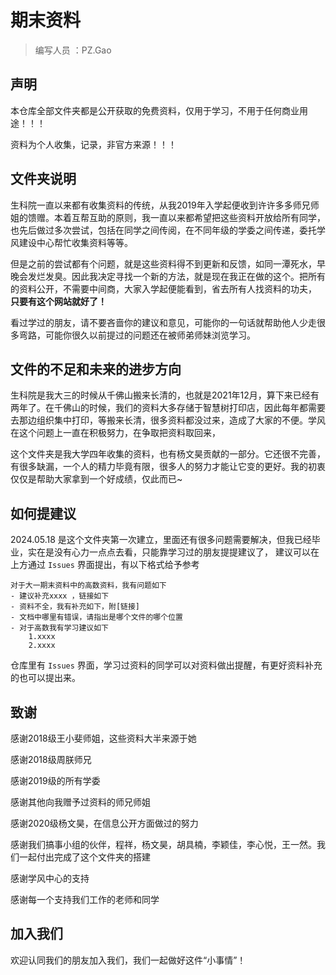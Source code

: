 # 期末资料
> 编写人员 ：PZ.Gao

## 声明
本仓库全部文件夹都是公开获取的免费资料，仅用于学习，不用于任何商业用途！！！ 

资料为个人收集，记录，非官方来源！！！

## 文件夹说明

生科院一直以来都有收集资料的传统，从我2019年入学起便收到许许多多师兄师姐的馈赠。本着互帮互助的原则，我一直以来都希望把这些资料开放给所有同学，也先后做过多次尝试，包括在同学之间传阅，在不同年级的学委之间传递，委托学风建设中心帮忙收集资料等等。

但是之前的尝试都有个问题，就是这些资料得不到更新和反馈，如同一潭死水，早晚会发烂发臭。因此我决定寻找一个新的方法，就是现在我正在做的这个。把所有的资料公开，不需要中间商，大家入学起便能看到，省去所有人找资料的功夫， **只要有这个网站就好了！** 

看过学过的朋友，请不要吝啬你的建议和意见，可能你的一句话就帮助他人少走很多弯路，可能你很久以前提过的问题还在被师弟师妹浏览学习。

## 文件的不足和未来的进步方向
生科院是我大三的时候从千佛山搬来长清的，也就是2021年12月，算下来已经有两年了。在千佛山的时候，我们的资料大多存储于智慧树打印店，因此每年都需要去那边组织集中打印，等搬来长清，很多资料都没过来，造成了大家的不便。学风在这个问题上一直在积极努力，在争取把资料取回来，

这个文件夹是我大学四年收集的资料，也有杨文昊贡献的一部分。它还很不完善，有很多缺漏，一个人的精力毕竟有限，很多人的努力才能让它变的更好。我的初衷仅仅是帮助大家拿到一个好成绩，仅此而已~


## 如何提建议
2024.05.18 是这个文件夹第一次建立，里面还有很多问题需要解决，但我已经毕业，实在是没有心力一点点去看，只能靠学习过的朋友提提建议了，
建议可以在上方通过 `Issues` 界面提出，有以下格式给予参考
```
对于大一期末资料中的高数资料，我有问题如下
- 建议补充xxxx ，链接如下
- 资料不全，我有补充如下，附[链接]
- 文档中哪里有错误，请指出是哪个文件的哪个位置
- 对于高数我有学习建议如下
    1.xxxx
    2.xxxx
```
仓库里有 `Issues` 界面，学习过资料的同学可以对资料做出提醒，有更好资料补充的也可以提出来。

## 致谢
感谢2018级王小斐师姐，这些资料大半来源于她

感谢2018级周朕师兄

感谢2019级的所有学委

感谢其他向我赠予过资料的师兄师姐

感谢2020级杨文昊，在信息公开方面做过的努力

感谢我们搞事小组的伙伴，程祥，杨文昊，胡具楠，李颖佳，李心悦，王一然。我们一起付出完成了这个文件夹的搭建

感谢学风中心的支持

感谢每一个支持我们工作的老师和同学


## 加入我们
欢迎认同我们的朋友加入我们，我们一起做好这件“小事情”！


